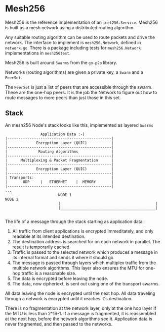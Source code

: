 # Mesh256
Mesh256 is the reference implementation of an `inet256.Service`.
Mesh256 is built as a mesh network using a distributed routing algorithm.

Any suitable routing algorithm can be used to route packets and drive the network.
The interface to implement is `mesh256.Network`, defined in `network.go`.
There is a package including tests for `mesh256.Network` implementations in `mesh256test`.

Mesh256 is built around `Swarms` from the `go-p2p` library.

Networks (routing algorithms) are given a private key, a `Swarm` and a `PeerSet`.

The `PeerSet` is just a list of peers that are accessible through the swarm.
These are the one-hop peers.
It is the job the Network to figure out how to route messages to more peers than just those in this set.

## Stack
An mesh256 Node's stack looks like this, implemented as layered `Swarms`

```
                Application Data :-)
|-----------------------------------------------|
|             Encryption Layer (QUIC)           |
|-----------------------------------------------|
|              Routing Algorithms               |
|-----------------------------------------------|
|      Multiplexing & Packet Fragmentation      |
|-----------------------------------------------|
|             Encryption Layer (QUIC)           |
|-----------------------------------------------|
| Transports:                                   |
|       UDP     |   ETHERNET    |  MEMORY       |
|-----------------------------------------------|                   ...
                        NODE 1                                      NODE 2
                        |                                           |
                        |___________________________________________|


```

The life of a message through the stack starting as application data:

1. All traffic from client applications is encrypted immeditately, and only readable at its intended destination.
2. The destination address is searched for on each network in parallel. The result is temporarily cached.
3. Traffic is passed to the selected network which produces a message in its internal format and sends it where it should go.
4. The message is passed through layers which multiplex traffic from the multiple network algorithms.
This layer also ensures the MTU for one-hop traffic is a reasonable size.
5. The data is encrypted before leaving the node.
6. The data, now ciphertext, is sent out using one of the transport swarms.

All data leaving the node is encrypted until the next hop.  All data traveling through a network is encrypted until it reaches it's destination.

There is no fragmentation at the network layer, only at the one hop layer if the MTU is less than 2^16-1.
If a message is fragmented, it is reassembled at the next hop, before the network algorithms see it.
Application data is never fragmented, and then passed to the networks.
